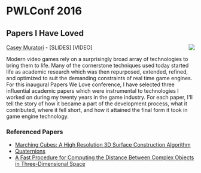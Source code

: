 # PWLConf 2016

## Papers I Have Loved

<img src="http://pwlconf.org/images/speakers/CaseyMuratori.png" align="right">

[Casey Muratori](http://pwlconf.org/casey-muratori/) - [SLIDES] [VIDEO]

Modern video games rely on a surprisingly broad array of technologies to bring them to life. Many of the cornerstone techniques used today started life as academic research which was then repurposed, extended, refined, and optimized to suit the demanding constraints of real time game engines. For this inaugural Papers We Love conference, I have selected three influential academic papers which were instrumental to technologies I worked on during my twenty years in the game industry. For each paper, I'll tell the story of how it became a part of the development process, what it contributed, where it fell short, and how it attained the final form it took in game engine technology.

### Referenced Papers

- [Marching Cubes: A High Resolution 3D Surface Construction Algorithm](https://people.eecs.berkeley.edu/~sequin/CS285/PAPERS/Lorensen_Cline.pdf)
- [Quaternions](http://www.cs.ucr.edu/~vbz/resources/quatut.pdf)
- [A Fast Procedure for Computing the Distance Between Complex Objects in Three-Dimensional Space](https://graphics.stanford.edu/courses/cs448b-00-winter/papers/gilbert.pdf)
